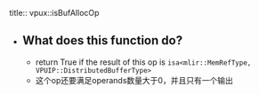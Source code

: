 title:: vpux::isBufAllocOp

- ## What does this function do?
	- return True if the result of this op is `isa<mlir::MemRefType, VPUIP::DistributedBufferType>`
	- 这个op还要满足operands数量大于0，并且只有一个输出